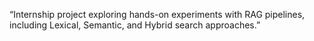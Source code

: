 “Internship project exploring hands-on experiments with RAG pipelines, including Lexical, Semantic, and Hybrid search approaches.”
